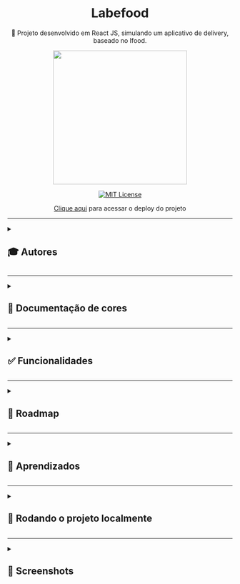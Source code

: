 <div align="center">
  
# Labefood
  
🚀 Projeto desenvolvido em React JS, simulando um aplicativo de delivery, baseado no Ifood.
  
  <img src="https://user-images.githubusercontent.com/70871620/193394398-3df5a2ef-a12c-4aca-85b1-b5bcee5845d8.gif" width="300px">
  
<br>
  
[![MIT License](https://img.shields.io/badge/License-MIT-green.svg)](https://choosealicense.com/licenses/mit/)
 
[Clique aqui](https://ifuture.vercel.app) para acessar o deploy do projeto
  
</div>

---

<details>
<summary><h2>🎓 Autores</h2></summary>

<div align="center">
  
[Daniel da Silva](https://github.com/DanielSiilva) |  [Douglas Williams](https://github.com/DouglasWilliams298) |  [Matheus Queiroz](https://github.com/matheusqueirozds) |  [Roberta Vieira](https://github.com/VieiraMeloRoberta) |  [Victoria Moreira](https://github.com/vdsmoreira)
:-------------------------:|:-------------------------:|:-------------------------:|:-------------------------:|:-------------------------:
 <a href="https://github.com/DanielSiilva"><img src="https://avatars.githubusercontent.com/u/94769388?v=4" width="100px;" alt="Foto do Daniel da Silva no GitHub"/></a> | <a href="https://github.com/DouglasWilliams298"><img src="https://avatars.githubusercontent.com/u/97309506?v=4" width="100px;" alt="Foto do Douglas Williams no GitHub"/></a> | <a href="https://github.com/matheusqueirozds"><img src="https://avatars.githubusercontent.com/u/70871620?v=4" width="100px;" alt="Foto do Matheus Queiroz no GitHub"/></a> | <a href="https://github.com/VieiraMeloRoberta"><img src="https://avatars.githubusercontent.com/u/26907988?v=4" width="100px;" alt="Foto da Roberta Vieira no GitHub"/></a> | <a href="https://github.com/vdsmoreira"><img src="https://avatars.githubusercontent.com/u/102546653?v=4" width="100px;" alt="Foto da Roberta Vieira no GitHub"/></a>
  
</div>
</details>

---

<details>
<summary><h2>🎨 Documentação de cores</h2></summary>
<div align="center">

| Cor      | Hexadecimal                                |
| -------- | ------------------------------------------ |
| lipstick | <span style=(color:#e8222e)>#e8222e</span> |

</div>  
</details>

---

<details>
<summary><h2>✅ Funcionalidades</h2></summary>

Além do design das telas estar dentro do modelo proposto, o usuário pode:

-  [x] Criar uma conta, cadastrando seus dados pessoais e seu endereço
-  [x] Receber uma mensagem de erro clara, caso haja alguma informação divergente do solicitado.
-  [x] Ser redirecionado para a tela de lista de restaurantes, após finalizar o cadastro
-  [x] Visualizar uma lista com todos os restaurantes
-  [x] Buscar um restaurante por nome
-  [x] Filtrar os restaurantes por categoria
-  [x] Clicar no card de um restaurante para visualizar a tela com seu cardápio
-  [x] Visualizar as informações do restaurante (foto, nome, tipo, tempo de entrega, frete, endereço)
-  [x] Visualizar seus dados pessoais e endereço
-  [x] Editar seus dados pessoais e endereço

</details>  
  
 --- 
 
<details>
<summary><h2>🚫 Roadmap</h2></summary>

Para concluir o projeto ainda falta permitir que o usuário:

-  [ ] Visualize os pratos do restaurante, divididos em categorias (exemplo: principais, sobremesas, entradas, etc)
-  [ ] Visualize as informações de cada prato (foto, nome, descrição, preço)
-  [ ] Adicione pratos no carrinho e selecionar a quantidade de cada prato
-  [ ] Remova itens do carrinho
-  [ ] Visualize a lista de itens que adicionou ao carrinho. Caso não tenha adicionado nenhum item, vê uma mensagem de "Carrinho Vazio"
-  [ ] Visualize, no topo da tela, o endereço de entrega
-  [ ] Visualize o preço total da compra, que é corretamente calculado de acordo com o preço e quantidade de cada item adicionado
-  [ ] Selecione uma forma de pagamento dentre as opções de cartão e dinheiro
-  [ ] Conclua um pedido e, ao fazê-lo, vê um banner de "Pedido em Andamento" com os dados do pedido (esse banner fica ativo durante X minutos, sendo X o tempo de entrega do restaurante)
-  [ ] Visualize o seu histórico de pedidos concluídos, ou seja, após o tempo de entrega do estabelecimento, o seu pedido aparece nessa lista.

</details>  
  
 --- 
 
<details>
<summary><h2>🎯 Aprendizados</h2></summary>

Com esse projeto, aprofundamos os conhecimentos adquiridos no React JS. Começamos vendo os hooks mais utilizados - useState e useEffect. Depois, vimos como implementar as funcionalidades mais comuns em aplicações de Frontend: formulários, autenticação, routers e estilizações.

</details>    
  
 ---

<details>
<summary><h2>🔄 Rodando o projeto localmente</h2></summary>  
  
Clone o projeto via HTTPS

```bash
  git clone https://github.com/matheusqueirozds/ifuture.git
```

Entre no diretório do projeto

```bash
  cd ifuture
```

Instale todas as dependências abaixo:

```bash
  npm i axios
```

```bash
  npm i @mui/material @emotion/react @emotion/styled
```

```bash
  npm i react-icons
```

```bash
  npm i react-router-dom
```

```bash
  npm i styled-components
```

Inicie o servidor

```bash
  npm run start
```

</details>  
  
 --- 
 
<details>
<summary><h2>🔳 Screenshots</h2></summary>

<div>

| Home                                                                                                                                                    | Página de login                                                                                                                                          | Cadastro usuário                                                                                                                                          | Cadastro endereço                                                                                                                                          |
| ------------------------------------------------------------------------------------------------------------------------------------------------------- | -------------------------------------------------------------------------------------------------------------------------------------------------------- | --------------------------------------------------------------------------------------------------------------------------------------------------------- | ---------------------------------------------------------------------------------------------------------------------------------------------------------- |
| <img src="https://user-images.githubusercontent.com/70871620/192125337-1c294b66-7768-40ae-b8e6-864a738d6253.png" width="300px" title="Página inicial"/> | <img src="https://user-images.githubusercontent.com/70871620/192125396-465d97d9-3887-4a45-b9bb-5f1cc1ce1888.png" width="300px" title="Página de login"/> | <img src="https://user-images.githubusercontent.com/70871620/193394748-9c115a65-9b8a-4ae7-8584-b08f29591442.png" width="300px" title="Cadastro usuário"/> | <img src="https://user-images.githubusercontent.com/70871620/193394770-e111057e-5799-41cb-aa82-2e91f29741e2.png" width="300px" title="Cadastro endereço"/> |

| Feed                                                                                                                                          | Restaurante                                                                                                                                          | Carrinho                                                                                                                                          | Perfil                                                                                                                                          |
| --------------------------------------------------------------------------------------------------------------------------------------------- | ---------------------------------------------------------------------------------------------------------------------------------------------------- | ------------------------------------------------------------------------------------------------------------------------------------------------- | ----------------------------------------------------------------------------------------------------------------------------------------------- |
| <img src="https://user-images.githubusercontent.com/70871620/192125484-7a53f48d-6069-42b2-9606-a51a59807a6b.png" width="300px" title="Feed"/> | <img src="https://user-images.githubusercontent.com/70871620/193394784-36f42aa4-885c-4022-adda-00d57786359e.png" width="300px" title="Restaurante"/> | <img src="https://user-images.githubusercontent.com/70871620/193394841-e37092ba-6365-42a1-a846-3e1a1b8fc686.png" width="300px" title="Carrinho"/> | <img src="https://user-images.githubusercontent.com/70871620/193394847-04a43e53-3da7-4c47-8648-2595ce82867c.png" width="300px" title="Perfil"/> |

</div>
  
</details>
